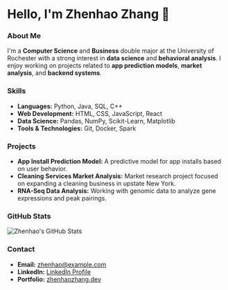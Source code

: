 # Hello, I'm Zhenhao Zhang 👋

### About Me
I'm a **Computer Science** and **Business** double major at the University of Rochester with a strong interest in **data science** and **behavioral analysis**. I enjoy working on projects related to **app prediction models**, **market analysis**, and **backend systems**.

### Skills
- **Languages:** Python, Java, SQL, C++
- **Web Development:** HTML, CSS, JavaScript, React
- **Data Science:** Pandas, NumPy, Scikit-Learn, Matplotlib
- **Tools & Technologies:** Git, Docker, Spark

### Projects
- **App Install Prediction Model:** A predictive model for app installs based on user behavior.
- **Cleaning Services Market Analysis:** Market research project focused on expanding a cleaning business in upstate New York.
- **RNA-Seq Data Analysis:** Working with genomic data to analyze gene expressions and peak pairings.

### GitHub Stats
![Zhenhao's GitHub Stats](https://github-readme-stats.vercel.app/api?username=your-username&show_icons=true&theme=radical)

### Contact
- **Email:** zhenhao@example.com
- **LinkedIn:** [LinkedIn Profile](https://linkedin.com/in/zhenhao)
- **Portfolio:** [zhenhaozhang.dev](https://zhenhaozhang.dev)

